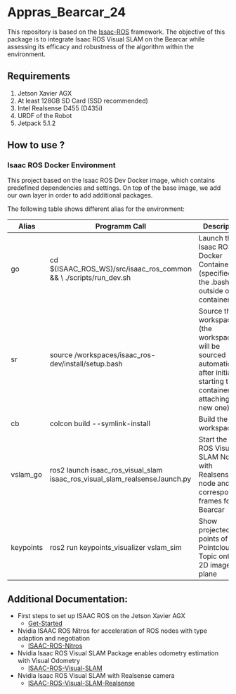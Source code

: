 # Appras_Bearcar_24

This repository is based on the [Issac-ROS](https://developer.nvidia.com/isaac/ros) framework. The objective of this package is to integrate Isaac ROS Visual SLAM on the Bearcar while assessing its efficacy and robustness of the algorithm within the environment.

## Requirements

1. Jetson Xavier AGX 
2. At least 128GB SD Card (SSD recommended)
3. Intel Realsense D455 (D435i)
4. URDF of the Robot 
5. Jetpack 5.1.2

## How to use ?

### Isaac ROS Docker Environment

This project based on the Isaac ROS Dev Docker image, which contains predefined dependencies and settings. 
On top of the base image, we add our own layer in order to add additional packages.

The following table shows different alias for the environment:


| Alias                              | Programm Call | Description  |
|----------                          |----------     |----------    |
| go                                 | cd ${ISAAC_ROS_WS}/src/isaac_ros_common && \ ./scripts/run_dev.sh            | Launch the Isaac ROS Docker Container (specified in the .bashrc outside of the container)                                           |
| sr                                 | source /workspaces/isaac_ros-dev/install/setup.bash                          | Source the workspace (the workspace will be sourced automatically after initially starting the container or attaching a new one)    |
| cb                                 | colcon build --symlink-install                                               | Build the workspace                                                                                                                 |  
| vslam_go                           | ros2 launch isaac_ros_visual_slam isaac_ros_visual_slam_realsense.launch.py  | Start the Isaac ROS Visual SLAM Node with Realsense node and the corresponding frames for Bearcar                                   |
| keypoints                          | ros2 run keypoints_visualizer vslam_sim                                      | Show projected 3D points of the Pointcloud2 Topic onto the 2D image plane                                                           |

## Additional Documentation:
- First steps to set up ISAAC ROS on the Jetson Xavier AGX
     - [Get-Started](https://web.archive.org/web/20240226200225/https://nvidia-isaac-ros.github.io/getting_started/index.html)
- Nvidia ISAAC ROS Nitros for acceleration of ROS nodes with type adaption and negotiation
     - [ISAAC-ROS-Nitros](https://web.archive.org/web/20240413190927/https://nvidia-isaac-ros.github.io/repositories_and_packages/isaac_ros_nitros/index.html)
 - Nvidia Isaac ROS Visual SLAM Package enables odometry estimation with Visual Odometry 
     - [ISAAC-ROS-Visual-SLAM](https://nvidia-isaac-ros.github.io/repositories_and_packages/isaac_ros_visual_slam/isaac_ros_visual_slam/index.html#quickstart)
- Nvidia Isaac ROS Visual SLAM with Realsense camera
     - [ISAAC-ROS-Visual-SLAM-Realsense](https://web.archive.org/web/20240226195409/https://nvidia-isaac-ros.github.io/concepts/visual_slam/cuvslam/tutorial_realsense.html)

